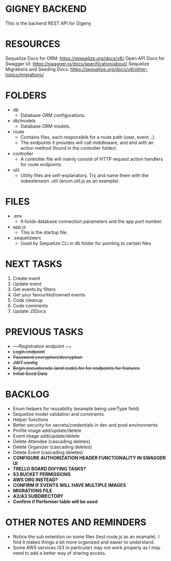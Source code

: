 # GIGNEY BACKEND
This is the backend REST API for Gigeny


# RESOURCES
Sequelize Docs for ORM:
https://sequelize.org/docs/v6/
Open API Docs for Swagger UI:
https://swagger.io/docs/specification/about/
Sequelize Migrations and Seeding Docs:
https://sequelize.org/docs/v6/other-topics/migrations/


# FOLDERS
- db
    - Database ORM configurations.
- db/models 
    - Database ORM models. 
- route 
    - Contains files, each responsible for a route path (user, event...). 
    - The endpoints it provides will call middleware, and end with an action method (found in the controller folder).
- controller
    - A controller file will mainly consist of HTTP request action handlers for route endpoints.
- util
    - Utility files are self-explanatory. Try and name them with the subextension .util (enum.util.js as an example).


# FILES
- .env 
    - It holds database connection parameters and the app port number.
- app.js 
    - This is the startup file.
- .sequelizeerc
    - Used by Sequelize CLI in db folder for pointing to certain files


# NEXT TASKS
1. Create event
2. Update event 
3. Get events by filters
4. Get your favourited/owned events
5. Code cleanup
6. Code comments
7. Update JSDocs

# PREVIOUS TASKS
- ~~Registration endpoint ~~
- ~~Login endpoint~~
- ~~Password encryption/decryption~~
- ~~JWT config~~
- ~~Begin pseudocode (and code) for for endpoints for features~~
- ~~Initial Seed Data~~

# BACKLOG
- Enum helpers for reusability (example being userType field)
- Sequelize model validation and constraints
- Helper functions
- Better security for secrets/credentials in dev and prod environments
- Profile image add/update/delete
- Event image add/update/delete
- Delete Attendee (cascading deletes)
- Delete Organizer (cascading deletes)
- Delete Event (cascading deletes)
- **CONFIGURE AUTHORIZATION HEADER FUNCTIONALITY IN SWAGGER UI**
- **TRELLO BOARD DIVYING TASKS?**
- **S3 BUCKET PERMISSIONS**
- **AWS ORG INSTEAD?**
- **CONFIRM IF EVENTS WILL HAVE MULTIPLE IMAGES**
- **MIGRATIONS FILE**
- **A2/A3 SUBDIRECTORY**
- **Confirm if Performer table will be used**


# OTHER NOTES AND REMINDERS
- Notice the sub extention on some files (test.route.js as an example). I find it makes things a bit more organized and easier to understand.
- Some AWS services (S3 in particular) may not work properly as I may need to add a better way of sharing access.
